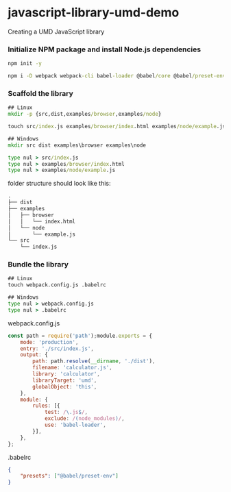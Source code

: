 # javascript-library-umd-demo
Creating a UMD JavaScript library


### Initialize NPM package and install Node.js dependencies
```bat
npm init -y

npm i -D webpack webpack-cli babel-loader @babel/core @babel/preset-env
```

### Scaffold the library
```bat
## Linux
mkdir -p {src,dist,examples/browser,examples/node}

touch src/index.js examples/browser/index.html examples/node/example.js

## Windows
mkdir src dist examples\browser examples\node

type nul > src/index.js
type nul > examples/browser/index.html
type nul > examples/node/example.js
```

folder structure should look like this:
```bat
.
├── dist
├── examples
│   ├── browser
│   │   └── index.html
│   └── node
│       └── example.js
└── src
    └── index.js
```

### Bundle the library
```bat
## Linux
touch webpack.config.js .babelrc

## Windows
type nul > webpack.config.js
type nul > .babelrc
```

webpack.config.js
```javascript
const path = require('path');module.exports = {
	mode: 'production',
	entry: './src/index.js',
	output: {
		path: path.resolve(__dirname, './dist'),
		filename: 'calculator.js',
		library: 'calculator',
		libraryTarget: 'umd',
		globalObject: 'this',
	},
	module: {
		rules: [{
			test: /\.js$/,
			exclude: /(node_modules)/,
			use: 'babel-loader',
		}],
	},
};
```

.babelrc
```json
{
	"presets": ["@babel/preset-env"]
}
```